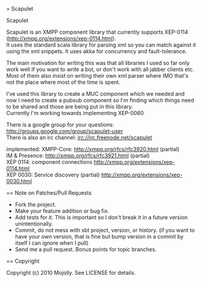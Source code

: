 = Scapulet 
  
  Scapulet 
  
Scapulet is an XMPP component library that currently supports XEP-0114 (http://xmpp.org/extensions/xep-0114.html).  
It uses the standard scala library for parsing xml so you can match against it using the xml snippets.
It uses akka for concurrency and fault-tolerance.

The main motivation for writing this was that all libraries I used so far only work well if you want to write a bot, or
don't work with all jabber clients etc. Most of them also insist on writing their own xml parser where IMO that's not
the place where most of the time is spent.

I've used this library to create a MUC component which we needed and now I need to create a pubsub component so I'm finding 
which things need to be shared and those are being put in this library.   
Currently I'm working towards implementing XEP-0060

There is a google group for your questions: <http://groups.google.com/group/scapulet-user>  
There is also an irc channel: <irc://irc.freenode.net/scapulet>  

implemented:
XMPP-Core: <http://xmpp.org/rfcs/rfc3920.html> (partial)  
IM & Presence: <http://xmpp.org/rfcs/rfc3921.html> (partial)  
XEP 0114: component connections <http://xmpp.org/extensions/xep-0114.html>  
XEP 0030: Service discovery (partial) <http://xmpp.org/extensions/xep-0030.html>  

== Note on Patches/Pull Requests
 
* Fork the project.
* Make your feature addition or bug fix.
* Add tests for it. This is important so I don't break it in a
  future version unintentionally.
* Commit, do not mess with sbt project, version, or history.
  (if you want to have your own version, that is fine but bump version in a commit by itself I can ignore when I pull)
* Send me a pull request. Bonus points for topic branches.

== Copyright

Copyright (c) 2010 Mojolly. See LICENSE for details.
